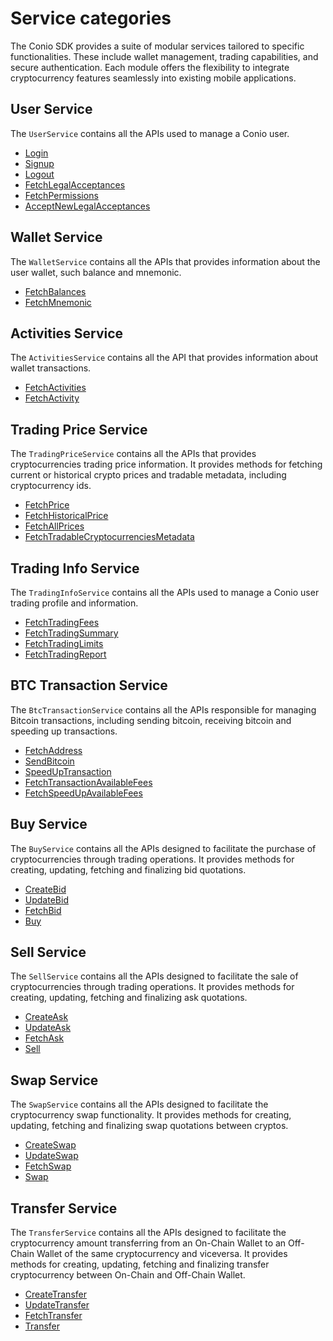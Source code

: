 # Service categories

The Conio SDK provides a suite of modular services tailored to specific functionalities. These include wallet management, trading capabilities, and secure authentication. Each module offers the flexibility to integrate cryptocurrency features seamlessly into existing mobile applications.

## User Service

The `UserService` contains all the APIs used to manage a Conio user.

- [Login](./UserService/Login.md)
- [Signup](./UserService/Signup.md)
- [Logout](./UserService/Logout.md)
- [FetchLegalAcceptances](./UserService/FetchLegalAcceptances.md)
- [FetchPermissions](./UserService/FetchPermissions.md)
- [AcceptNewLegalAcceptances](./UserService/AcceptNewLegalAcceptances.md)

## Wallet Service

The `WalletService` contains all the APIs that provides information about the user wallet, such balance and mnemonic.

- [FetchBalances](./WalletService/FetchBalances.md)
- [FetchMnemonic](./WalletService/FetchMnemonic.md)

## Activities Service

The `ActivitiesService` contains all the API that provides information about wallet transactions.

- [FetchActivities](./ActivitiesService/FetchActivities.md)
- [FetchActivity](./ActivitiesService/FetchActivity.md)

## Trading Price Service

The `TradingPriceService` contains all the APIs that provides cryptocurrencies trading price information. It provides methods for fetching current or historical crypto prices and tradable metadata, including cryptocurrency ids.

- [FetchPrice](./TradingPriceService/FetchPrice.md)
- [FetchHistoricalPrice](./TradingPriceService/FetchHistoricalPrice.md)
- [FetchAllPrices](./TradingPriceService/FetchAllPrices.md)
- [FetchTradableCryptocurrenciesMetadata](./TradingPriceService/FetchTradableCryptocurrenciesMetadata.md)

## Trading Info Service

The `TradingInfoService` contains all the APIs used to manage a Conio user trading profile and information.

- [FetchTradingFees](./TradingInfoService/FetchTradingFees.md)
- [FetchTradingSummary](./TradingInfoService/FetchTradingSummary.md)
- [FetchTradingLimits](./TradingInfoService/FetchTradingLimits.md)
- [FetchTradingReport](./TradingInfoService/FetchTradingReport.md)

## BTC Transaction Service

The `BtcTransactionService` contains all the APIs responsible for managing Bitcoin transactions, including sending bitcoin, receiving bitcoin and speeding up transactions.

- [FetchAddress](./BtcTransactionManagementService/FetchAddress.md)
- [SendBitcoin](./BtcTransactionManagementService/SendBitcoin.md)
- [SpeedUpTransaction](./BtcTransactionManagementService/SpeedUpTransaction.md)
- [FetchTransactionAvailableFees](./BtcTransactionManagementService/FetchTransactionAvailableFees.md)
- [FetchSpeedUpAvailableFees](./BtcTransactionManagementService/FetchSpeedUpAvailableFees.md)

## Buy Service

The `BuyService` contains all the APIs designed to facilitate the purchase of cryptocurrencies through trading operations. It provides methods for creating, updating, fetching and finalizing bid quotations.

- [CreateBid](./TradingBuyService/CreateBid.md)
- [UpdateBid](./TradingBuyService/UpdateBid.md)
- [FetchBid](./TradingBuyService/FetchBid.md)
- [Buy](./TradingBuyService/Buy.md)

## Sell Service

The `SellService` contains all the APIs designed to facilitate the sale of cryptocurrencies through trading operations. It provides methods for creating, updating, fetching and finalizing ask quotations.

- [CreateAsk](./TradingSellService/CreateAsk.md)
- [UpdateAsk](./TradingSellService/UpdateAsk.md)
- [FetchAsk](./TradingSellService/FetchAsk.md)
- [Sell](./TradingSellService/Sell.md)

## Swap Service

The `SwapService` contains all the APIs designed to facilitate the cryptocurrency swap functionality. It provides methods for creating, updating, fetching and finalizing swap quotations between cryptos.

- [CreateSwap](./SwapService/CreateSwap.md)
- [UpdateSwap](./SwapService/UpdateSwap.md)
- [FetchSwap](./SwapService/FetchSwap.md)
- [Swap](./SwapService/Swap.md)

## Transfer Service

The `TransferService` contains all the APIs designed to facilitate the cryptocurrency amount transferring from an On-Chain Wallet to an Off-Chain Wallet of the same cryptocurrency and viceversa. It provides methods for creating, updating, fetching and finalizing transfer cryptocurrency between On-Chain and Off-Chain Wallet.

- [CreateTransfer](./TransferService/CreateTransfer.md)
- [UpdateTransfer](./TransferService/UpdateTransfer.md)
- [FetchTransfer](./TransferService/FetchTransfer.md)
- [Transfer](./TransferService/Transfer.md)